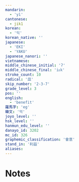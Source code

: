 ```yaml
---
mandarin:
  - 'yì'
cantonese:
  - jik1
korean:
  - '익'
korean_native: ''
japanese:
  - 'EKI'
  - 'YAKU'
japanese_nanori: ''
vietnamese:
middle_chinese_initial: 'ʔ'
middle_chinese_final: 'iᴇk'
stroke_count: 10
radical: '皿'
skip_number: '2-3-7'
grade_level: 3
pos: ''
english:
  - 'benefit'
羅馬字: 'eg'
韓文: '억'
joyo_level: ''
hsk_level: ''
hanmun_edu_level: ''
danayo_id: 3202
mc_id: 326
graphemic_classification: '會意'
stand_in: '利益'
aliases:
---
```


# Notes
